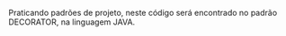 Praticando padrões de projeto, neste código será encontrado no padrão DECORATOR, na linguagem JAVA.
